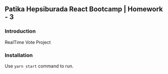 ## Patika Hepsiburada React Bootcamp | Homework - 3

### Introduction

RealTime Vote Project

### Installation

Use `yarn start` command to run.

